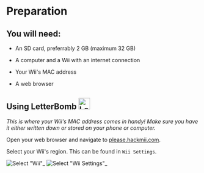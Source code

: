 # Preparation #



## You will need: ##

- An SD card, preferrably 2 GB (maximum 32 GB)

- A computer and a Wii with an internet connection

- Your Wii's MAC address

- A web browser


## Using LetterBomb <img src="https://user-images.githubusercontent.com/113637453/197420695-8713c87a-1edb-45f7-a90e-f55b55423243.png" alt="LetterBomb" width="30"/> ##

*This is where your Wii's MAC address comes in handy! Make sure you have it either written down or stored on your phone or computer.*

Open your web browser and navigate to [please.hackmii.com](please.hackmii.com).

Select your Wii's region. This can be found in `Wii Settings`.


![ Select "Wii"_](https://user-images.githubusercontent.com/113637453/197423077-347cc7d2-d1e8-4e26-8a47-a75258def196.png)
![ Select "Wii Settings"_](https://user-images.githubusercontent.com/113637453/197423095-bf9e0da1-f403-448a-a1a6-2e91cf84a65a.png)
